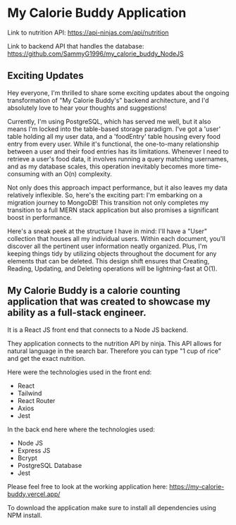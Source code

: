 # My Calorie Buddy Application

Link to nutrition API: https://api-ninjas.com/api/nutrition

Link to backend API that handles the database: https://github.com/SammyG1996/my_calorie_buddy_NodeJS

## Exciting Updates

Hey everyone, I'm thrilled to share some exciting updates about the ongoing transformation of "My Calorie Buddy's" backend architecture, and I'd absolutely love to hear your thoughts and suggestions!

Currently, I'm using PostgreSQL, which has served me well, but it also means I'm locked into the table-based storage paradigm. I've got a 'user' table holding all my user data, and a 'foodEntry' table housing every food entry from every user. While it's functional, the one-to-many relationship between a user and their food entries has its limitations. Whenever I need to retrieve a user's food data, it involves running a query matching usernames, and as my database scales, this operation inevitably becomes more time-consuming with an O(n) complexity.

Not only does this approach impact performance, but it also leaves my data relatively inflexible. So, here's the exciting part: I'm embarking on a migration journey to MongoDB! This transition not only completes my transition to a full MERN stack application but also promises a significant boost in performance.

Here's a sneak peek at the structure I have in mind: I'll have a "User" collection that houses all my individual users. Within each document, you'll discover all the pertinent user information neatly organized. Plus, I'm keeping things tidy by utilizing objects throughout the document for any elements that can be deleted. This design shift ensures that Creating, Reading, Updating, and Deleting operations will be lightning-fast at O(1).

##


## My Calorie Buddy is a calorie counting application that was created to showcase my ability as a full-stack engineer. 
It is a React JS front end that connects to a Node JS backend. 

They application connects to the nutrition API by ninja. This API allows for natural language in the search bar. 
Therefore you can type "1 cup of rice" and get the exact nutrition. 

Here were the technologies used in the front end: 
-	React
-	Tailwind
-	React Router 
-	Axios
-	Jest

In the back end here where the technologies used: 
-	Node JS
-	Express JS
-	Bcrypt 
-	PostgreSQL Database 
-	Jest

Please feel free to look at the working application here: https://my-calorie-buddy.vercel.app/

To download the application make sure to install all dependencies using NPM install. 
